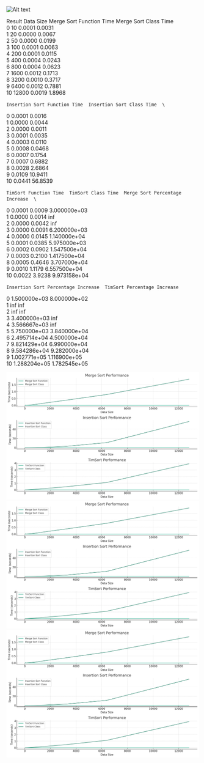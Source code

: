 ![Alt text](../assets/image.png)

Result
    Data Size  Merge Sort Function Time  Merge Sort Class Time  \
0          10                    0.0001                 0.0031   
1          20                    0.0000                 0.0067   
2          50                    0.0000                 0.0199   
3         100                    0.0001                 0.0063   
4         200                    0.0001                 0.0115   
5         400                    0.0004                 0.0243   
6         800                    0.0004                 0.0623   
7        1600                    0.0012                 0.1713   
8        3200                    0.0010                 0.3717   
9        6400                    0.0012                 0.7881   
10      12800                    0.0019                 1.8968   

    Insertion Sort Function Time  Insertion Sort Class Time  \
0                         0.0001                     0.0016   
1                         0.0000                     0.0044   
2                         0.0000                     0.0011   
3                         0.0001                     0.0035   
4                         0.0003                     0.0110   
5                         0.0008                     0.0468   
6                         0.0007                     0.1754   
7                         0.0007                     0.6882   
8                         0.0028                     2.6864   
9                         0.0109                    10.9411   
10                        0.0441                    56.8539   

    TimSort Function Time  TimSort Class Time  Merge Sort Percentage Increase  \
0                  0.0001              0.0009                    3.000000e+03   
1                  0.0000              0.0014                             inf   
2                  0.0000              0.0042                             inf   
3                  0.0000              0.0091                    6.200000e+03   
4                  0.0000              0.0145                    1.140000e+04   
5                  0.0001              0.0385                    5.975000e+03   
6                  0.0002              0.0902                    1.547500e+04   
7                  0.0003              0.2100                    1.417500e+04   
8                  0.0005              0.4646                    3.707000e+04   
9                  0.0010              1.1179                    6.557500e+04   
10                 0.0022              3.9238                    9.973158e+04   

    Insertion Sort Percentage Increase  TimSort Percentage Increase  
0                         1.500000e+03                 8.000000e+02  
1                                  inf                          inf  
2                                  inf                          inf  
3                         3.400000e+03                          inf  
4                         3.566667e+03                          inf  
5                         5.750000e+03                 3.840000e+04  
6                         2.495714e+04                 4.500000e+04  
7                         9.821429e+04                 6.990000e+04  
8                         9.584286e+04                 9.282000e+04  
9                         1.002771e+05                 1.116900e+05  
10                        1.288204e+05                 1.782545e+05  

![alt text](image.png)
![alt text](image-1.png)
![alt text](image-2.png)